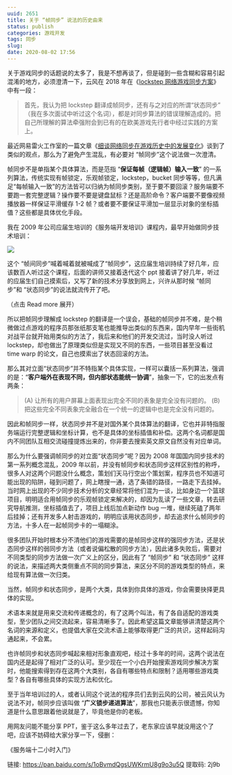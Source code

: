 ```yaml
---
uuid: 2651
title: 关于 “帧同步” 说法的历史由来
status: publish
categories: 游戏开发
tags: 同步
slug: 
date: 2020-08-02 17:56
---
```

关于游戏同步的话题说的太多了，我是不想再谈了，但是碰到一些含糊和容易引起混淆的地方，必须澄清一下，云风在 2018 年在《[lockstep 网络游戏同步方案](https://blog.codingnow.com/2018/08/lockstep.html)》中有一段：

> 首先，我认为把 lockstep 翻译成帧同步，还有与之对应的所谓“状态同步” （我在多次面试中听过这个名词），都是对同步算法的错误理解造成的。把自己所理解的算法牵强附会到已有的在欧美游戏先行者中经过实践的方案上。

最近网易雷火工作室的一篇文章《[细谈网络同步在游戏历史中的发展变化](https://zhuanlan.zhihu.com/p/164686867)》谈到了类似的观点，那么为了避免产生混乱，有必要对 “帧同步”这个说法做一次澄清。

帧同步不是单指某个具体算法，而是范指 “**保证每帧（逻辑帧）输入一致**” 的一系列算法，传统实现有帧锁定，乐观帧锁定，lockstep，bucket 同步等等，但凡满足“每帧输入一致”的方法皆可以归纳为帧同步类别，至于要不要回滚？服务端要不要跑一套完整逻辑？操作要不要是键盘鼠标？还是高阶命令？客户端要不要像视频播放器一样保证平滑缓存 1-2 帧？或者要不要保证平滑加一层显示对象的坐标插值？这些都是具体优化手段。

我在 2009 年公司应届生培训的《服务端开发培训》课程内，最早开始做同步技术培训：

![](http://skywind3000.github.io/images/blog/2020/framesync.jpg)

这个 “帧间同步”喊着喊着就被喊成了“帧同步”，这应届生培训持续了好几年，应该数百人听过这个课程，后面的讲师又接着迭代这个 ppt 接着讲了好几年，听过的应届生们自己摸索后，又写了新的技术分享放到网上，兴许从那时候 “帧同步”和 “状态同步”的说法就流传开了吧。

（点击 Read more 展开）

<!--more-->

所以把帧同步理解成 lockstep 的翻译是一个误会，基础的帧同步并不难，是个稍微做过点游戏的程序员那张纸那支笔也能推导出类似的东西来，国内早年一些街机对战平台就开始用类似的方法了，我后来和他们的开发交流过，当时没人听过 lockstep，却也做出了原理类似但是实现又不同的东西，一些项目甚至没看过 time warp 的论文，自己也摸索出了状态回滚的方法。

那么其对立面“状态同步”并不特指某个具体实现，一样可以囊括一系列算法，强调的是：“**客户端外在表现不同，但内部状态能统一协调**”，抽象一下，它的出发点有两条：

> (A) 让所有的用户屏幕上面表现出完全不同的表象是完全没有问题的。
> (B) 把这些完全不同表象完全融合在一个统一的逻辑中也是完全没有问题的。

因此和帧同步一样，状态同步并不是对国外某个具体算法的翻译，它也并非特指服务端运行完整逻辑和坐标计算，也不是具体的坐标插值和补偿。这两个名词都是国内不同团队互相交流碰撞提炼出来的，你非要去搜索英文原文自然没有对应单词。

那么为什么要强调帧同步的对立面“状态同步”呢？因为 2008 年国国内同步技术的第一系列概念混乱，2009 年以前，并没有帧同步和状态同步这样区别性的称呼，很多人对这两个问题没什么概念，策划们天马行空出个策划案，程序员也不知道可能出现的陷阱，碰到问题了，网上瞎搜一通，选了条错的路径，一路走下去挂掉。当时网上出现的不少同步技术分析的文章经常将他们混为一谈，比如身边一个篮球项目，明明适合用帧同步的乐观帧锁定来解决的，却因为乱读了一些文章，转去研究导航推测，坐标插值去了，项目上线后加点新动作 bug 一堆，继续死磕了两年后挂掉；还有开发多人射击游戏的，明明应该用状态同步，却去追求什么帧同步的方法，十多人在一起帧同步卡的一塌糊涂。

很多团队开始时根本分不清他们的游戏需要的是帧同步这样的强同步方法，还是状态同步这样的弱同步方法（或者说偏松散的同步方法），因此诸多失败后，需要对不同类型的同步方法做一次广义上的区分，因此有了 “帧同步” 和 “状态同步” 这样的说法，来描述两大类侧重点不同的同步算法，来区分不同的游戏类型的特点，来给现有算法做一次归类。

当然，帧同步和状态同步，是两个大类，具体到你具体的游戏，你会需要抉择更具体的实现。

术语本来就是用来交流和传递概念的，有了这两个叫法，有了各自适配的游戏类型，至少团队之间交流起来，容易清晰多了。因此希望这篇文章能够讲清楚这两个名词的来源和定义，也提倡大家在交流术语上能够取得更广泛的共识，这样起码沟通起来，不会累。

也许帧同步和状态同步喊起来相对形象直观吧，经过十多年的时间，这两个说法在国内还是起得了相对广泛的认可。至少现在一个小白开始搜索游戏同步解决方案时，他能搜索得到存在这两个大类别，各自有哪些特点和限制？适用哪些游戏类型？各自有哪些具体的实现方法和优化。

至于当年培训过的人，或者认同这个说法的程序员们去到云风的公司，被云风认为说法不对，帧同步应该叫做 “**广义锁步递进算法**”，那我也只能表示很遗憾，你知道是什么意思跟着他说就是了，毕竟他是你的老板。

用网友问能不能分享 PPT，鉴于这么多年过去了，老东家应该早就没用这个了吧，应该不妨碍给大家分享一下，侵删：

《服务端十二小时入门》

链接: https://pan.baidu.com/s/1oBvmdQgsUWKrmU8g9o3u5Q 
提取码: 2j9b

